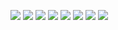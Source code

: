 ![](https://raw.githubusercontent.com/LeroyK111/pictureBed/master/20250529200838.png)
![](https://raw.githubusercontent.com/LeroyK111/pictureBed/master/20250529200903.png)
![](https://raw.githubusercontent.com/LeroyK111/pictureBed/master/20250529200929.png)
![](https://raw.githubusercontent.com/LeroyK111/pictureBed/master/20250529201023.png)
![](https://raw.githubusercontent.com/LeroyK111/pictureBed/master/20250529201045.png)
![](https://raw.githubusercontent.com/LeroyK111/pictureBed/master/20250529201100.png)
![](https://raw.githubusercontent.com/LeroyK111/pictureBed/master/20250529201113.png)
![](https://raw.githubusercontent.com/LeroyK111/pictureBed/master/20250529201135.png)







